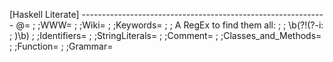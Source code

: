 [Haskell Literate] -------------------------------------------------------------
@=
;
;WWW=
;
;Wiki=
;
;Keywords=
;
;   A RegEx to find them all:
;
;       \b(?!(?-i:
;       )\b)
;
;Identifiers=
;
;StringLiterals=
;
;Comment=
;
;Classes_and_Methods=
;
;Function=
;
;Grammar=

